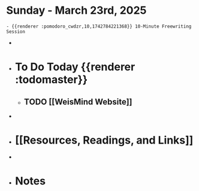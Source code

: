 # Sunday - March 23rd, 2025
	- {{renderer :pomodoro_cwdzr,10,1742784221368}} 10-Minute Freewriting Session
-
- # To Do Today {{renderer :todomaster}}
	- ## TODO [[WeisMind Website]]
-
- # [[Resources, Readings, and Links]]
-
- # Notes
